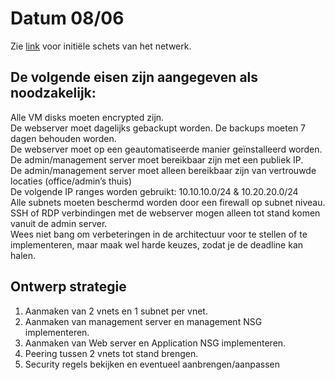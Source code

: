 # Datum 08/06
Zie [link](/PRO-01Cloud/Ontwerp/Schets.drawio) voor initiële schets van het netwerk.

##  De volgende eisen zijn aangegeven als noodzakelijk:

  
Alle VM disks moeten encrypted zijn.  
De webserver moet dagelijks gebackupt worden. De backups moeten 7 dagen behouden worden.  
De webserver moet op een geautomatiseerde manier geïnstalleerd worden.  
De admin/management server moet bereikbaar zijn met een publiek IP.  
De admin/management server moet alleen bereikbaar zijn van vertrouwde locaties (office/admin’s thuis)  
De volgende IP ranges worden gebruikt: 10.10.10.0/24 & 10.20.20.0/24  
Alle subnets moeten beschermd worden door een firewall op subnet niveau.  
SSH of RDP verbindingen met de webserver mogen alleen tot stand komen vanuit de admin server.  
Wees niet bang om verbeteringen in de architectuur voor te stellen of te implementeren, maar maak wel harde keuzes, zodat je de deadline kan halen.  


## Ontwerp strategie
 1. Aanmaken van 2 vnets en 1 subnet per vnet.
 2. Aanmaken van management server en management NSG implementeren.
 3. Aanmaken van Web server en Application NSG implementeren.
 4. Peering tussen 2 vnets tot stand brengen.
 5. Security regels bekijken en eventueel aanbrengen/aanpassen

## 


## 
